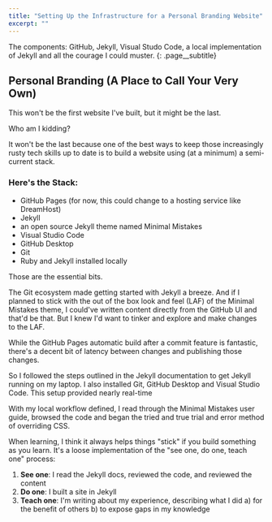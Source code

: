 ```yaml
---
title: "Setting Up the Infrastructure for a Personal Branding Website"
excerpt: ""
---
```


The components: GitHub, Jekyll, Visual Studo Code, a local implementation of Jekyll and all the courage I could muster.
{: .page__subtitle}

## Personal Branding (A Place to Call Your Very Own)

This won't be the first website I've built, but it might be the last. 

Who am I kidding? 

It won't be the last because one of the best ways to keep those increasingly rusty tech skills up to date is to build a website using (at a minimum) a semi-current stack. 

### Here's the Stack: 

*  GitHub Pages (for now, this could change to a hosting service like DreamHost)
*  Jekyll
*  an open source Jekyll theme named Minimal Mistakes
*  Visual Studio Code 
*  GitHub Desktop
*  Git
*  Ruby and Jekyll installed locally

Those are the essential bits.

The Git ecosystem made getting started with Jekyll a breeze. And if I planned to stick with the out of the box look and feel (LAF) of the Minimal Mistakes theme, I could've written content directly from the GitHub UI and that'd be that. But I knew I'd want to tinker and explore and make changes to the LAF. 

While the GitHub Pages automatic build after a commit feature is fantastic, there's a decent bit of latency between changes and publishing those changes. 

So I followed the steps outlined in the Jekyll documentation to get Jekyll running on my laptop. I also installed Git, GitHub Desktop and Visual Studio Code. This setup provided nearly real-time  

With my local workflow defined, I read through the Minimal Mistakes user guide, browsed the code and began the tried and true trial and error method of overriding CSS. 

When learning, I think it always helps things "stick" if you build something as you learn. It's a loose implementation of the "see one, do one, teach one" process:

1.  **See one**: I read the Jekyll docs, reviewed the code, and reviewed the content
2.  **Do one**: I built a site in Jekyll
3.  **Teach one**: I'm writing about my experience, describing what I did a) for the benefit of others b) to expose gaps in my knowledge